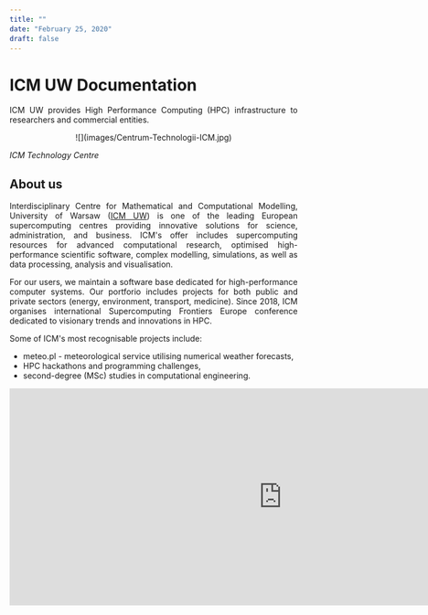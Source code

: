 ```yaml
---
title: ""
date: "February 25, 2020"
draft: false
---
```


<style>
body {text-align: justify}
</style>

# ICM UW Documentation

ICM UW provides High Performance Computing (HPC) infrastructure to
researchers and commercial entities.

<center> ![](images/Centrum-Technologii-ICM.jpg) </center>

*ICM Technology Centre*

## About us

Interdisciplinary Centre for Mathematical and Computational Modelling,
University of Warsaw ([ICM UW](https://icm.edu.pl/)) is one of the
leading European supercomputing centres providing innovative solutions
for science, administration, and business. ICM's offer includes
supercomputing resources for advanced computational research,
optimised high-performance scientific software, complex modelling,
simulations, as well as data processing, analysis and visualisation.

For our users, we maintain a software base dedicated for
high-performance computer systems. Our portforio includes projects for
both public and private sectors (energy, environment, transport,
medicine). Since 2018, ICM organises international Supercomputing
Frontiers Europe conference dedicated to visionary trends and
innovations in HPC.

Some of ICM's most recognisable projects include:

- meteo.pl - meteorological service utilising numerical weather
  forecasts,
- HPC hackathons and programming challenges,
- second-degree (MSc) studies in computational engineering.

<iframe width="952" height="380" src="https://www.youtube.com/embed/S5bn9t2EHV8" frameborder="0" allow="accelerometer; autoplay; encrypted-media; gyroscope; picture-in-picture" allowfullscreen></iframe>
